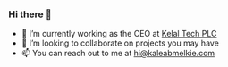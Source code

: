 ### Hi there 👋

<!--
**kaleabmelkie/kaleabmelkie** is a ✨ _special_ ✨ repository because its `README.md` (this file) appears on your GitHub profile.

Here are some ideas to get you started:
-->

- 🔭 I’m currently working as the CEO at [Kelal Tech PLC](https://www.kelaltech.com/)
- 👯 I’m looking to collaborate on projects you may have
- 📫 You can reach out to me at [hi@kaleabmelkie.com](mailto:hi@kaleabmelkie.com)
